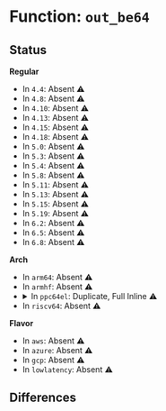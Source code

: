 # Function: <code>out_be64</code>

## Status
<b>Regular</b>
<ul>
<li>
In <code>4.4</code>: Absent ⚠️
</li>
<li>
In <code>4.8</code>: Absent ⚠️
</li>
<li>
In <code>4.10</code>: Absent ⚠️
</li>
<li>
In <code>4.13</code>: Absent ⚠️
</li>
<li>
In <code>4.15</code>: Absent ⚠️
</li>
<li>
In <code>4.18</code>: Absent ⚠️
</li>
<li>
In <code>5.0</code>: Absent ⚠️
</li>
<li>
In <code>5.3</code>: Absent ⚠️
</li>
<li>
In <code>5.4</code>: Absent ⚠️
</li>
<li>
In <code>5.8</code>: Absent ⚠️
</li>
<li>
In <code>5.11</code>: Absent ⚠️
</li>
<li>
In <code>5.13</code>: Absent ⚠️
</li>
<li>
In <code>5.15</code>: Absent ⚠️
</li>
<li>
In <code>5.19</code>: Absent ⚠️
</li>
<li>
In <code>6.2</code>: Absent ⚠️
</li>
<li>
In <code>6.5</code>: Absent ⚠️
</li>
<li>
In <code>6.8</code>: Absent ⚠️
</li>
</ul>
<b>Arch</b>
<ul>
<li>
In <code>arm64</code>: Absent ⚠️
</li>
<li>
In <code>armhf</code>: Absent ⚠️
</li>
<li>
<details>
<summary>In <code>ppc64el</code>: Duplicate, Full Inline ⚠️</summary>

**Collision:** Static Duplication

**Inline:** Full

**Transformation:** False

**Instances:**

```
In arch/powerpc/sysdev/xive/common.c (c0000000000bcc04)
Location: arch/powerpc/include/asm/io.h:190
Inline: True
Inline callers:
  - arch/powerpc/sysdev/xive/common.c:xive_cause_ipi
```
```
In arch/powerpc/platforms/powernv/eeh-powernv.c (c0000000000dc3d8)
Location: arch/powerpc/include/asm/io.h:190
Inline: True
Inline callers:
  - arch/powerpc/platforms/powernv/eeh-powernv.c:pnv_eeh_dbgfs_set_inbB
  - arch/powerpc/platforms/powernv/eeh-powernv.c:pnv_eeh_dbgfs_set_inbA
  - arch/powerpc/platforms/powernv/eeh-powernv.c:pnv_eeh_dbgfs_set_outb
```
```
In arch/powerpc/platforms/powernv/vas-window.c (c0000000000e2a74)
Location: arch/powerpc/include/asm/io.h:190
Inline: True
Inline callers:
  - arch/powerpc/platforms/powernv/vas-window.c:vas_win_close
  - arch/powerpc/platforms/powernv/vas-window.c:init_winctx_regs
  - arch/powerpc/platforms/powernv/vas-window.c:init_winctx_regs
  - arch/powerpc/platforms/powernv/vas-window.c:init_winctx_regs
  - arch/powerpc/platforms/powernv/vas-window.c:init_winctx_regs
  - arch/powerpc/platforms/powernv/vas-window.c:init_winctx_regs
  - arch/powerpc/platforms/powernv/vas-window.c:init_winctx_regs
  - arch/powerpc/platforms/powernv/vas-window.c:init_winctx_regs
  - arch/powerpc/platforms/powernv/vas-window.c:init_winctx_regs
  - arch/powerpc/platforms/powernv/vas-window.c:init_winctx_regs
  - arch/powerpc/platforms/powernv/vas-window.c:init_winctx_regs
  - arch/powerpc/platforms/powernv/vas-window.c:init_winctx_regs
  - arch/powerpc/platforms/powernv/vas-window.c:init_winctx_regs
  - arch/powerpc/platforms/powernv/vas-window.c:init_winctx_regs
  - arch/powerpc/platforms/powernv/vas-window.c:init_winctx_regs
  - arch/powerpc/platforms/powernv/vas-window.c:init_winctx_regs
  - arch/powerpc/platforms/powernv/vas-window.c:init_winctx_regs
  - arch/powerpc/platforms/powernv/vas-window.c:init_winctx_regs
  - arch/powerpc/platforms/powernv/vas-window.c:init_winctx_regs
  - arch/powerpc/platforms/powernv/vas-window.c:init_winctx_regs
  - arch/powerpc/platforms/powernv/vas-window.c:init_winctx_regs
  - arch/powerpc/platforms/powernv/vas-window.c:init_winctx_regs
  - arch/powerpc/platforms/powernv/vas-window.c:init_winctx_regs
  - arch/powerpc/platforms/powernv/vas-window.c:init_winctx_regs
  - arch/powerpc/platforms/powernv/vas-window.c:init_winctx_regs
  - arch/powerpc/platforms/powernv/vas-window.c:init_winctx_regs
  - arch/powerpc/platforms/powernv/vas-window.c:init_winctx_regs
  - arch/powerpc/platforms/powernv/vas-window.c:init_winctx_regs
  - arch/powerpc/platforms/powernv/vas-window.c:init_winctx_regs
  - arch/powerpc/platforms/powernv/vas-window.c:init_winctx_regs
  - arch/powerpc/platforms/powernv/vas-window.c:init_winctx_regs
  - arch/powerpc/platforms/powernv/vas-window.c:init_winctx_regs
  - arch/powerpc/platforms/powernv/vas-window.c:init_winctx_regs
  - arch/powerpc/platforms/powernv/vas-window.c:init_winctx_regs
  - arch/powerpc/platforms/powernv/vas-window.c:init_winctx_regs
  - arch/powerpc/platforms/powernv/vas-window.c:init_winctx_regs
  - arch/powerpc/platforms/powernv/vas-window.c:init_winctx_regs
  - arch/powerpc/platforms/powernv/vas-window.c:init_winctx_regs
  - arch/powerpc/platforms/powernv/vas-window.c:init_winctx_regs
  - arch/powerpc/platforms/powernv/vas-window.c:init_winctx_regs
  - arch/powerpc/platforms/powernv/vas-window.c:reset_window_regs
  - arch/powerpc/platforms/powernv/vas-window.c:reset_window_regs
  - arch/powerpc/platforms/powernv/vas-window.c:reset_window_regs
  - arch/powerpc/platforms/powernv/vas-window.c:reset_window_regs
  - arch/powerpc/platforms/powernv/vas-window.c:reset_window_regs
  - arch/powerpc/platforms/powernv/vas-window.c:reset_window_regs
  - arch/powerpc/platforms/powernv/vas-window.c:reset_window_regs
  - arch/powerpc/platforms/powernv/vas-window.c:reset_window_regs
  - arch/powerpc/platforms/powernv/vas-window.c:reset_window_regs
  - arch/powerpc/platforms/powernv/vas-window.c:reset_window_regs
  - arch/powerpc/platforms/powernv/vas-window.c:reset_window_regs
  - arch/powerpc/platforms/powernv/vas-window.c:reset_window_regs
  - arch/powerpc/platforms/powernv/vas-window.c:reset_window_regs
  - arch/powerpc/platforms/powernv/vas-window.c:reset_window_regs
  - arch/powerpc/platforms/powernv/vas-window.c:reset_window_regs
  - arch/powerpc/platforms/powernv/vas-window.c:reset_window_regs
  - arch/powerpc/platforms/powernv/vas-window.c:reset_window_regs
  - arch/powerpc/platforms/powernv/vas-window.c:reset_window_regs
  - arch/powerpc/platforms/powernv/vas-window.c:reset_window_regs
  - arch/powerpc/platforms/powernv/vas-window.c:reset_window_regs
  - arch/powerpc/platforms/powernv/vas-window.c:reset_window_regs
  - arch/powerpc/platforms/powernv/vas-window.c:reset_window_regs
  - arch/powerpc/platforms/powernv/vas-window.c:reset_window_regs
  - arch/powerpc/platforms/powernv/vas-window.c:reset_window_regs
  - arch/powerpc/platforms/powernv/vas-window.c:reset_window_regs
  - arch/powerpc/platforms/powernv/vas-window.c:reset_window_regs
  - arch/powerpc/platforms/powernv/vas-window.c:reset_window_regs
  - arch/powerpc/platforms/powernv/vas-window.c:reset_window_regs
  - arch/powerpc/platforms/powernv/vas-window.c:reset_window_regs
  - arch/powerpc/platforms/powernv/vas-window.c:reset_window_regs
  - arch/powerpc/platforms/powernv/vas-window.c:reset_window_regs
  - arch/powerpc/platforms/powernv/vas-window.c:reset_window_regs
  - arch/powerpc/platforms/powernv/vas-window.c:reset_window_regs
```
```
In lib/iomap.c (c0000000007e6efc)
Location: arch/powerpc/include/asm/io.h:190
Inline: True
```
</details>
</li>
<li>
In <code>riscv64</code>: Absent ⚠️
</li>
</ul>
<b>Flavor</b>
<ul>
<li>
In <code>aws</code>: Absent ⚠️
</li>
<li>
In <code>azure</code>: Absent ⚠️
</li>
<li>
In <code>gcp</code>: Absent ⚠️
</li>
<li>
In <code>lowlatency</code>: Absent ⚠️
</li>
</ul>

## Differences
